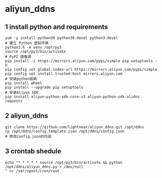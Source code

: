 # aliyun_ddns

## 1 install python and requirements

```shell
yum -y install python36 python36-devel python3-devel
# 建立 Python 虚拟环境
python3.6 -m venv /opt/py3
source /opt/py3/bin/activate
# PyPI 镜像源
pip install -i https://mirrors.aliyun.com/pypi/simple pip setuptools -U
pip config set global.index-url https://mirrors.aliyun.com/pypi/simple
pip config set install.trusted-host mirrors.aliyun.com
# 安装python依赖
pip install wheel
pip install --upgrade pip setuptools
# 安装Aliyun SDK
pip install aliyun-python-sdk-core-v3 aliyun-python-sdk-alidns requests
```

## 2 aliyun_ddns

```shell
git clone https://github.com/lightnear/aliyun_ddns.git /opt/ddns
cp /opt/ddns/config_template.json /opt/ddns/config.json
# 修改config.json的内容
```

## 3 crontab shedule

```shell
echo "* * * * * source /opt/py3/bin/activate && python /opt/ddns/aliyun_ddns.py > /dev/null
" >> /var/spool/cron/root
```
